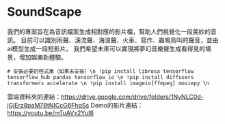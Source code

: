 # SoundScape
我們的專案旨在為音訊檔案生成相對應的影片檔，幫助人們視覺化一段美妙的音訊。 目前可以識別雨聲、溪流聲、海浪聲、火車、寫作、蟲鳴鳥叫的聲音，並由ai模型生成一段短影片。 我們希望未來可以實現將夢幻音樂聲生成看得見的場景，增加娛樂新體驗。

``# 安裝必要的程式庫（如果未安裝）\n
!pip install librosa tensorflow tensorflow_hub pandas tensorflow_io \n
!pip install diffusers transformers accelerate \n
!pip install imageio[ffmpeg] moviepy \n``

雲端資料夾的連結：https://drive.google.com/drive/folders/1NyNLC0d-jGjErz8paM7BtNICcG6FhqSs
Demo的影片連結：https://youtu.be/mTuAVx2YuI8
